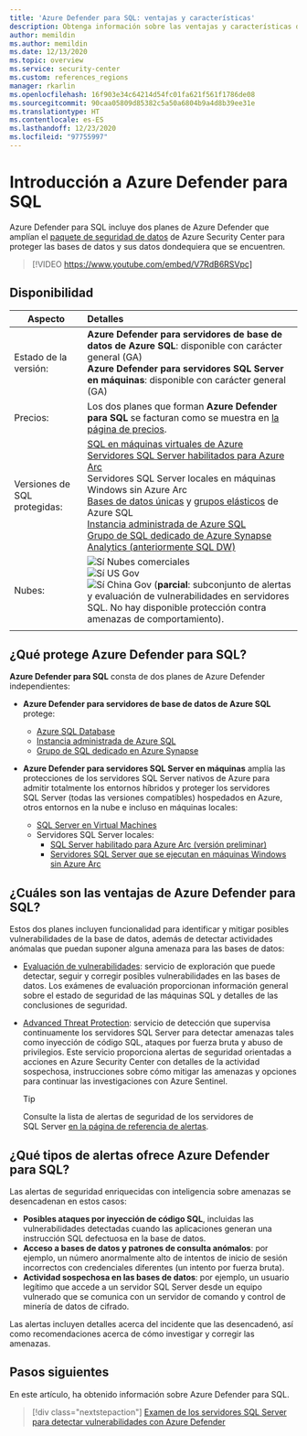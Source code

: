```yaml
---
title: 'Azure Defender para SQL: ventajas y características'
description: Obtenga información sobre las ventajas y características de Azure Defender para SQL.
author: memildin
ms.author: memildin
ms.date: 12/13/2020
ms.topic: overview
ms.service: security-center
ms.custom: references_regions
manager: rkarlin
ms.openlocfilehash: 16f903e34c64214d54fc01fa621f561f1786de08
ms.sourcegitcommit: 90caa05809d85382c5a50a6804b9a4d8b39ee31e
ms.translationtype: HT
ms.contentlocale: es-ES
ms.lasthandoff: 12/23/2020
ms.locfileid: "97755997"
---
```

# <a name="introduction-to-azure-defender-for-sql"></a>Introducción a Azure Defender para SQL

Azure Defender para SQL incluye dos planes de Azure Defender que amplían el [paquete de seguridad de datos](../azure-sql/database/azure-defender-for-sql.md) de Azure Security Center para proteger las bases de datos y sus datos dondequiera que se encuentren. 

> [!VIDEO https://www.youtube.com/embed/V7RdB6RSVpc]

## <a name="availability"></a>Disponibilidad

|Aspecto|Detalles|
|----|:----|
|Estado de la versión:|**Azure Defender para servidores de base de datos de Azure SQL**: disponible con carácter general (GA)<br>**Azure Defender para servidores SQL Server en máquinas**: disponible con carácter general (GA) |
|Precios:|Los dos planes que forman **Azure Defender para SQL** se facturan como se muestra en [la página de precios](security-center-pricing.md).|
|Versiones de SQL protegidas:|[SQL en máquinas virtuales de Azure](../azure-sql/virtual-machines/windows/sql-server-on-azure-vm-iaas-what-is-overview.md)<br>[Servidores SQL Server habilitados para Azure Arc](https://docs.microsoft.com/sql/sql-server/azure-arc/overview)<br>Servidores SQL Server locales en máquinas Windows sin Azure Arc<br>[Bases de datos únicas](../azure-sql/database/single-database-overview.md) y [grupos elásticos](../azure-sql/database/elastic-pool-overview.md) de Azure SQL<br>[Instancia administrada de Azure SQL](../azure-sql/managed-instance/sql-managed-instance-paas-overview.md)<br>[Grupo de SQL dedicado de Azure Synapse Analytics (anteriormente SQL DW)](../synapse-analytics/sql-data-warehouse/sql-data-warehouse-overview-what-is.md)|
|Nubes:|![Sí](./media/icons/yes-icon.png) Nubes comerciales<br>![Sí](./media/icons/yes-icon.png) US Gov<br>![Sí](./media/icons/yes-icon.png) China Gov (**parcial**: subconjunto de alertas y evaluación de vulnerabilidades en servidores SQL. No hay disponible protección contra amenazas de comportamiento).|
|||

## <a name="what-does-azure-defender-for-sql-protect"></a>¿Qué protege Azure Defender para SQL?

**Azure Defender para SQL** consta de dos planes de Azure Defender independientes:

- **Azure Defender para servidores de base de datos de Azure SQL** protege:
    - [Azure SQL Database](../azure-sql/database/sql-database-paas-overview.md)
    - [Instancia administrada de Azure SQL](../azure-sql/managed-instance/sql-managed-instance-paas-overview.md)
    - [Grupo de SQL dedicado en Azure Synapse](../synapse-analytics/sql-data-warehouse/sql-data-warehouse-overview-what-is.md)

- **Azure Defender para servidores SQL Server en máquinas** amplía las protecciones de los servidores SQL Server nativos de Azure para admitir totalmente los entornos híbridos y proteger los servidores SQL Server (todas las versiones compatibles) hospedados en Azure, otros entornos en la nube e incluso en máquinas locales:
    - [SQL Server en Virtual Machines](https://azure.microsoft.com/services/virtual-machines/sql-server/)
    - Servidores SQL Server locales:
        - [SQL Server habilitado para Azure Arc (versión preliminar)](https://docs.microsoft.com/sql/sql-server/azure-arc/overview)
        - [Servidores SQL Server que se ejecutan en máquinas Windows sin Azure Arc](../azure-monitor/platform/agent-windows.md)


## <a name="what-are-the-benefits-of-azure-defender-for-sql"></a>¿Cuáles son las ventajas de Azure Defender para SQL?

Estos dos planes incluyen funcionalidad para identificar y mitigar posibles vulnerabilidades de la base de datos, además de detectar actividades anómalas que puedan suponer alguna amenaza para las bases de datos:

- [Evaluación de vulnerabilidades](../azure-sql/database/sql-vulnerability-assessment.md): servicio de exploración que puede detectar, seguir y corregir posibles vulnerabilidades en las bases de datos. Los exámenes de evaluación proporcionan información general sobre el estado de seguridad de las máquinas SQL y detalles de las conclusiones de seguridad.

- [Advanced Threat Protection](../azure-sql/database/threat-detection-overview.md): servicio de detección que supervisa continuamente los servidores SQL Server para detectar amenazas tales como inyección de código SQL, ataques por fuerza bruta y abuso de privilegios. Este servicio proporciona alertas de seguridad orientadas a acciones en Azure Security Center con detalles de la actividad sospechosa, instrucciones sobre cómo mitigar las amenazas y opciones para continuar las investigaciones con Azure Sentinel. 
    > [!TIP]
    > Consulte la lista de alertas de seguridad de los servidores de SQL Server [en la página de referencia de alertas](alerts-reference.md#alerts-sql-db-and-warehouse).


## <a name="what-kind-of-alerts-does-azure-defender-for-sql-provide"></a>¿Qué tipos de alertas ofrece Azure Defender para SQL?

Las alertas de seguridad enriquecidas con inteligencia sobre amenazas se desencadenan en estos casos:

- **Posibles ataques por inyección de código SQL**, incluidas las vulnerabilidades detectadas cuando las aplicaciones generan una instrucción SQL defectuosa en la base de datos.
- **Acceso a bases de datos y patrones de consulta anómalos**: por ejemplo, un número anormalmente alto de intentos de inicio de sesión incorrectos con credenciales diferentes (un intento por fuerza bruta).
- **Actividad sospechosa en las bases de datos**: por ejemplo, un usuario legítimo que accede a un servidor SQL Server desde un equipo vulnerado que se comunica con un servidor de comando y control de minería de datos de cifrado.

Las alertas incluyen detalles acerca del incidente que las desencadenó, así como recomendaciones acerca de cómo investigar y corregir las amenazas.



## <a name="next-steps"></a>Pasos siguientes

En este artículo, ha obtenido información sobre Azure Defender para SQL.

> [!div class="nextstepaction"]
> [Examen de los servidores SQL Server para detectar vulnerabilidades con Azure Defender](defender-for-sql-usage.md)